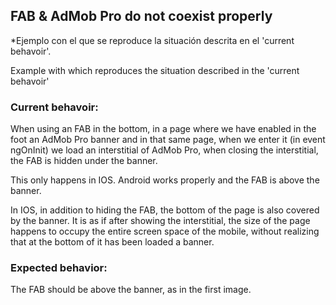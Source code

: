 
## FAB & AdMob Pro do not coexist properly

*Ejemplo con el que se reproduce la situación descrita en el 'current behavoir'.

Example with which reproduces the situation described in the 'current behavoir'

### Current behavoir:

When using an FAB in the bottom, in a page where we have enabled in the foot an AdMob Pro banner and in that same page, when we enter it (in event ngOnInit) we load an interstitial of AdMob Pro, when closing the interstitial, the FAB is hidden under the banner.

This only happens in IOS. Android works properly and the FAB is above the banner.

In IOS, in addition to hiding the FAB, the bottom of the page is also covered by the banner. It is as if after showing the interstitial, the size of the page happens to occupy the entire screen space of the mobile, without realizing that at the bottom of it has been loaded a banner.

### Expected behavior:
The FAB should be above the banner, as in the first image.
